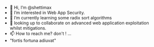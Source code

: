 - 👋 Hi, I’m @shettimax
- 👀 I’m interested in Web App Security.
- 🌱 I’m currently learning some radix sort algorithms
- 💞️ looking up to collaborate on advanced web application exploitation whilst mitigations.
- 📫 How to reach me? don't ! ...
-  "fortis fortuna adiuvat"

<!---
shettimax/shettimax is a ✨ special ✨ repository because its `README.md` (this file) appears on your GitHub profile.
You can click the Preview link to take a look at your changes.
--->
